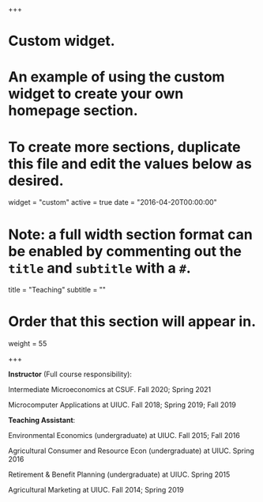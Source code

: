 +++
# Custom widget.
# An example of using the custom widget to create your own homepage section.
# To create more sections, duplicate this file and edit the values below as desired.
widget = "custom"
active = true
date = "2016-04-20T00:00:00"

# Note: a full width section format can be enabled by commenting out the `title` and `subtitle` with a `#`.
title = "Teaching"
subtitle = ""

# Order that this section will appear in.
weight = 55

+++

**Instructor** (Full course responsibility):

Intermediate Microeconomics at CSUF. Fall 2020; Spring 2021

Microcomputer Applications at UIUC. Fall 2018; Spring 2019; Fall 2019

**Teaching Assistant**:

Environmental Economics (undergraduate) at UIUC. Fall 2015; Fall 2016

Agricultural Consumer and Resource Econ (undergraduate) at UIUC. Spring 2016

Retirement & Benefit Planning (undergraduate) at UIUC. Spring 2015

Agricultural Marketing at UIUC. Fall 2014; Spring 2019

